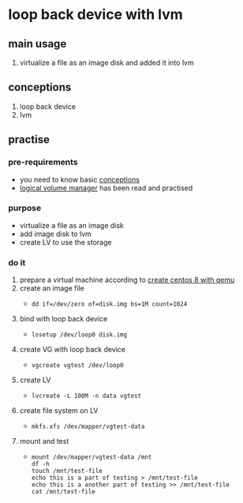 # loop back device with lvm

## main usage

1. virtualize a file as an image disk and added it into lvm

## conceptions

1. loop back device
2. lvm

## practise

### pre-requirements

* you need to know basic [conceptions](#conceptions)
* [logical volume manager](logical.volume.manager.md) has been read and practised

### purpose

* virtualize a file as an image disk
* add image disk to lvm
* create LV to use the storage

### do it

1. prepare a virtual machine according to [create centos 8 with qemu](qemu/create.centos.8.with.qemu.md)
2. create an image file
    * ```shell
      dd if=/dev/zero of=disk.img bs=1M count=1024
      ```
3. bind with loop back device
    * ```shell
      losetup /dev/loop0 disk.img
      ```
4. create VG with loop back device
    * ```shell
      vgcreate vgtest /dev/loop0
      ```
5. create LV
    * ```shell
      lvcreate -L 100M -n data vgtest
      ```
6. create file system on LV
    * ```shell
      mkfs.xfs /dev/mapper/vgtest-data
      ```
7. mount and test
    * ```shell
      mount /dev/mapper/vgtest-data /mnt
      df -h
      touch /mnt/test-file
      echo this is a part of testing > /mnt/test-file
      echo this is a another part of testing >> /mnt/test-file
      cat /mnt/test-file
      ```